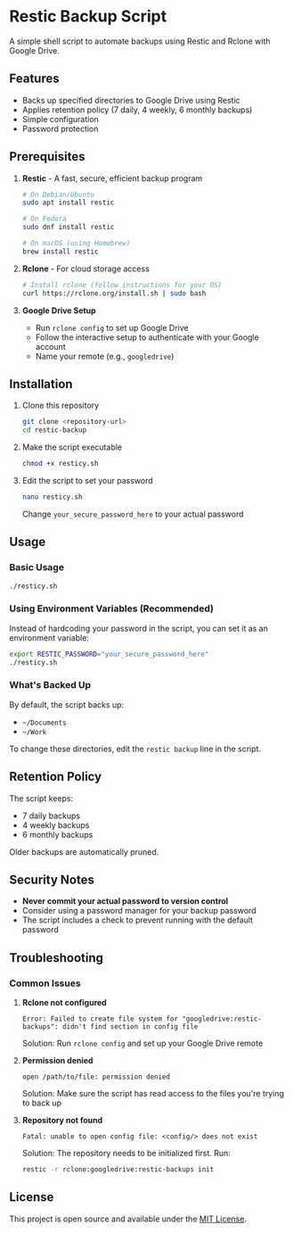 # Restic Backup Script

A simple shell script to automate backups using Restic and Rclone with Google Drive.

## Features

- Backs up specified directories to Google Drive using Restic
- Applies retention policy (7 daily, 4 weekly, 6 monthly backups)
- Simple configuration
- Password protection

## Prerequisites

1. **Restic** - A fast, secure, efficient backup program
   ```bash
   # On Debian/Ubuntu
   sudo apt install restic
   
   # On Fedora
   sudo dnf install restic
   
   # On macOS (using Homebrew)
   brew install restic
   ```

2. **Rclone** - For cloud storage access
   ```bash
   # Install rclone (follow instructions for your OS)
   curl https://rclone.org/install.sh | sudo bash
   ```

3. **Google Drive Setup**
   - Run `rclone config` to set up Google Drive
   - Follow the interactive setup to authenticate with your Google account
   - Name your remote (e.g., `googledrive`)

## Installation

1. Clone this repository
   ```bash
   git clone <repository-url>
   cd restic-backup
   ```

2. Make the script executable
   ```bash
   chmod +x resticy.sh
   ```

3. Edit the script to set your password
   ```bash
   nano resticy.sh
   ```
   Change `your_secure_password_here` to your actual password

## Usage

### Basic Usage
```bash
./resticy.sh
```

### Using Environment Variables (Recommended)
Instead of hardcoding your password in the script, you can set it as an environment variable:

```bash
export RESTIC_PASSWORD="your_secure_password_here"
./resticy.sh
```

### What's Backed Up
By default, the script backs up:
- `~/Documents`
- `~/Work`

To change these directories, edit the `restic backup` line in the script.

## Retention Policy
The script keeps:
- 7 daily backups
- 4 weekly backups
- 6 monthly backups

Older backups are automatically pruned.

## Security Notes

- **Never commit your actual password to version control**
- Consider using a password manager for your backup password
- The script includes a check to prevent running with the default password

## Troubleshooting

### Common Issues

1. **Rclone not configured**
   ```
   Error: Failed to create file system for "googledrive:restic-backups": didn't find section in config file
   ```
   Solution: Run `rclone config` and set up your Google Drive remote

2. **Permission denied**
   ```
   open /path/to/file: permission denied
   ```
   Solution: Make sure the script has read access to the files you're trying to back up

3. **Repository not found**
   ```
   Fatal: unable to open config file: <config/> does not exist
   ```
   Solution: The repository needs to be initialized first. Run:
   ```bash
   restic -r rclone:googledrive:restic-backups init
   ```

## License

This project is open source and available under the [MIT License](LICENSE).
